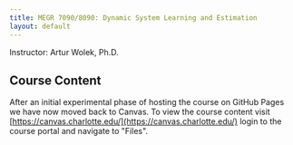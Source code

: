 ```yaml
---
title: MEGR 7090/8090: Dynamic System Learning and Estimation 
layout: default
---
```

Instructor: Artur Wolek, Ph.D.

## Course Content
After an initial experimental phase of hosting the course on GitHub Pages we have now moved back to Canvas. To view the course content visit [https://canvas.charlotte.edu/](https://canvas.charlotte.edu/) login to the course portal and navigate to "Files".

 
 
